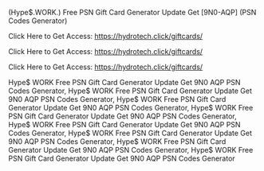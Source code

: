 (Hype$.WORK.) Free PSN Gift Card Generator Update Get [9N0-AQP] (PSN Codes Generator)

Click Here to Get Access: https://hydrotech.click/giftcards/

Click Here to Get Access: https://hydrotech.click/giftcards/

Click Here to Get Access: https://hydrotech.click/giftcards/

 Hype$ WORK Free PSN Gift Card Generator Update Get 9N0 AQP PSN Codes Generator, Hype$ WORK Free PSN Gift Card Generator Update Get 9N0 AQP PSN Codes Generator, Hype$ WORK Free PSN Gift Card Generator Update Get 9N0 AQP PSN Codes Generator, Hype$ WORK Free PSN Gift Card Generator Update Get 9N0 AQP PSN Codes Generator, Hype$ WORK Free PSN Gift Card Generator Update Get 9N0 AQP PSN Codes Generator, Hype$ WORK Free PSN Gift Card Generator Update Get 9N0 AQP PSN Codes Generator, Hype$ WORK Free PSN Gift Card Generator Update Get 9N0 AQP PSN Codes Generator, Hype$ WORK Free PSN Gift Card Generator Update Get 9N0 AQP PSN Codes Generator
